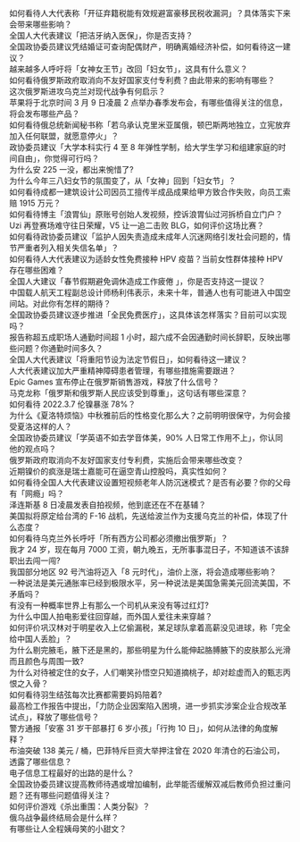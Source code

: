 如何看待人大代表称「开征弃籍税能有效规避富豪移民税收漏洞」？具体落实下来会带来哪些影响？  
全国人大代表建议「把洁牙纳入医保」，你是否支持？  
全国政协委员建议凭结婚证可查询配偶财产，明确离婚经济补偿，如何看待这一建议？  
越来越多人呼吁将「女神女王节」改回「妇女节」，这具有什么意义？  
如何看待俄罗斯政府取消向不友好国家支付专利费？由此带来的影响有哪些？  
这次俄罗斯进攻乌克兰对现代战争有何启示？  
苹果将于北京时间 3 月 9 日凌晨 2 点举办春季发布会，有哪些值得关注的信息，将会发布哪些产品？  
如何看待俄总统新闻秘书称「若乌承认克里米亚属俄，顿巴斯两地独立，立宪放弃加入任何联盟，就愿意停火」？  
政协委员建议「大学本科实行 4 至 8 年弹性学制，给大学生学习和组建家庭的时间自由」，你觉得可行吗？  
为什么安 225 一没，都出来惋惜了?  
为什么今年三八妇女节的氛围变了，从「女神」回到「妇女节」？  
如何看待成都一建筑设计公司因员工擅传半成品成果给甲方致合作失败，向员工索赔 1915 万元？  
如何看待博主「浪胃仙」原账号创始人发视频，控诉浪胃仙过河拆桥自立门户？  
Uzi 再登赛场难守往日荣耀，V5 让一追二击败 BLG，如何评价这场比赛？  
如何看待政协委员建议「监护人因失责造成未成年人沉迷网络引发社会问题的，情节严重者列入相关失信名单」？  
如何看待人大代表建议为适龄女性免费接种 HPV 疫苗？当前女性群体接种 HPV 存在哪些困难？  
全国人大建议「春节假期避免调休造成工作疲倦 」，你是否支持这一提议？  
中国载人航天工程副总设计师杨利伟表示，未来十年，普通人也有可能进入中国空间站。对此你有怎样的期待？  
全国政协委员建议逐步推进「全民免费医疗」，这具体该怎样落实？目前可以实现吗？  
报告称超五成职场人通勤时间超 1 小时，超六成不会因通勤时间长辞职，反映出哪些问题？你通勤时间多久？  
全国人大代表建议「将重阳节设为法定节假日」，如何看待这一建议？  
人大代表建议加大严重精神障碍患者管理，有哪些措施需要跟进？  
Epic Games 宣布停止在俄罗斯销售游戏，释放了什么信号？  
马克龙称「俄罗斯和俄罗斯人民应该受到尊重」，这句话有哪些深意？  
如何看待 2022.3.7 伦镍暴涨 78%？  
为什么《夏洛特烦恼》中秋雅前后的性格变化那么大？之前明明很保守，为何会接受夏洛这样的人？  
全国政协委员建议「学英语不如去学音体美，90% 人日常工作用不上」，你认同他的观点吗？  
俄罗斯政府取消向不友好国家支付专利费，实施后会带来哪些改变？  
近期镍价的疯涨是瑞士嘉能可在逼空青山控股吗，真实性如何？  
如何看待全国人大代表建议设置短视频老年人防沉迷模式？是否有必要？你的父母有「网瘾」吗？  
泽连斯基 8 日凌晨发表自拍视频，他到底还在不在基辅？  
美国拟将原定给台湾的 F-16 战机，先送给波兰作为支援乌克兰的补偿，体现了什么态度？  
如何看待乌克兰外长呼吁「所有西方公司都必须撤出俄罗斯」？  
我才 24 岁，现在每月 7000 工资，朝九晚五，无所事事混日子，不知道该不该辞职出去闯一闯?  
我国部分地区 92 号汽油将迈入「8 元时代」，油价上涨，将会造成哪些影响？  
一种说法是美元通胀率已经到极限水平，另一种说法是美国急需美元回流美国，不矛盾吗？  
有没有一种概率世界上有那么一个司机从来没有等过红灯?  
为什么中国人拍电影爱往回穿越，而外国人爱往未来穿越？  
如何评价巩汉林对于明星收入上亿偷漏税，某足球队拿着高薪没见进球，称「完全给中国人丢脸」？  
为什么剔完腋毛，腋下还是黑的，那些明星为什么能伸起胳膊腋下的皮肤那么光滑而且颜色与周围一致?  
为什么对待被定住的女子，人们嘲笑孙悟空只知道摘桃子，却对趁虚而入的甄志丙恨之入骨？  
如何看待羽生结弦每次比赛都需要妈妈陪着?  
最高检工作报告中提出，「力防企业因案陷入困境，进一步抓实涉案企业合规改革试点」，释放了哪些信号？  
警方通报「安塞 31 岁干部暴打 6 岁小孩」「行拘 10 日」，如何从法律的角度解释？  
布油突破 138 美元 / 桶，巴菲特斥巨资大举押注曾在 2020 年清仓的石油公司，透露了哪些信息？  
电子信息工程最好的出路的是什么？  
全国政协委员建议提高教师待遇或增加编制，此举能否缓解双减后教师负担过重问题？还有哪些问题值得关注？  
如何评价游戏《杀出重围：人类分裂》？  
俄乌战争最终结局会是什么样？  
有哪些让人全程姨母笑的小甜文？  
